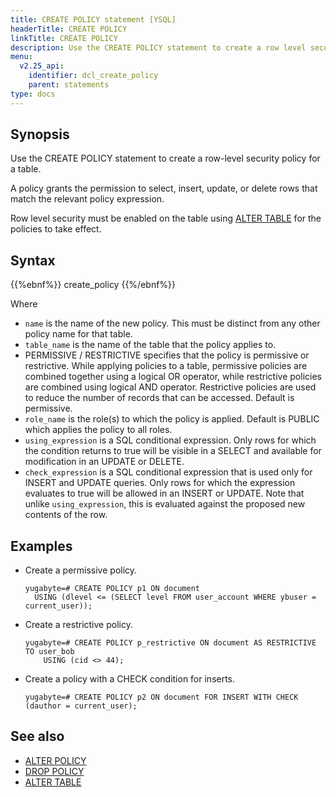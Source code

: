 ```yaml
---
title: CREATE POLICY statement [YSQL]
headerTitle: CREATE POLICY
linkTitle: CREATE POLICY
description: Use the CREATE POLICY statement to create a row level security policy for a table to select, insert, update, or delete rows that match the relevant policy expression.
menu:
  v2.25_api:
    identifier: dcl_create_policy
    parent: statements
type: docs
---
```


## Synopsis

Use the CREATE POLICY statement to create a row-level security policy for a table.

A policy grants the permission to select, insert, update, or delete rows that match the relevant policy expression.

Row level security must be enabled on the table using [ALTER TABLE](../ddl_alter_table) for the policies to take effect.

## Syntax

{{%ebnf%}}
  create_policy
{{%/ebnf%}}

Where

- `name` is the name of the new policy. This must be distinct from any other policy name for that
  table.
- `table_name` is the name of the table that the policy applies to.
- PERMISSIVE / RESTRICTIVE specifies that the policy is permissive or restrictive.
While applying policies to a table, permissive policies are combined together using a logical OR operator,
while restrictive policies are combined using logical AND operator. Restrictive policies are used to
reduce the number of records that can be accessed. Default is permissive.
- `role_name` is the role(s) to which the policy is applied. Default is PUBLIC which applies the
  policy to all roles.
- `using_expression` is a SQL conditional expression. Only rows for which the condition returns to
  true will be visible in a SELECT and available for modification in an UPDATE or DELETE.
- `check_expression` is a SQL conditional expression that is used only for INSERT and UPDATE
  queries. Only rows for which the expression evaluates to true will be allowed in an INSERT or
  UPDATE. Note that unlike `using_expression`, this is evaluated against the proposed new contents
  of the row.

## Examples

- Create a permissive policy.

  ```plpgsql
  yugabyte=# CREATE POLICY p1 ON document
    USING (dlevel <= (SELECT level FROM user_account WHERE ybuser = current_user));
  ```

- Create a restrictive policy.

  ```plpgsql
  yugabyte=# CREATE POLICY p_restrictive ON document AS RESTRICTIVE TO user_bob
      USING (cid <> 44);
  ```

- Create a policy with a CHECK condition for inserts.

  ```plpgsql
  yugabyte=# CREATE POLICY p2 ON document FOR INSERT WITH CHECK (dauthor = current_user);
  ```

## See also

- [ALTER POLICY](../dcl_alter_policy)
- [DROP POLICY](../dcl_drop_policy)
- [ALTER TABLE](../ddl_alter_table)
